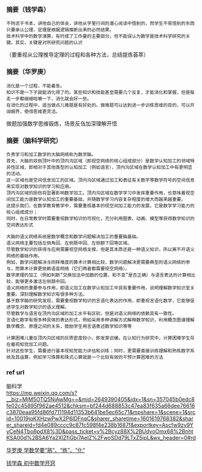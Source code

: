 ### 摘要（钱学森）
```
不拘泥于书本，讲他自己的体会，讲他从字里行间的潜心阅读中悟到的，而学生不易悟到的东西   
只要承认公理，定理是根据逻辑推断出来的必然结果。    
技术科学中的数学演算，有时成了工作量的主要部分，但不能误认为数学是技术科学研究的关键。其实，关键是对所研究问题的认识
```  
（要重视从公理推导定理的过程和各种方法，总结提炼荟萃）    

### 摘要（华罗庚）  
```
消化是一个过程，不能着急。   
知识不是一下子就能消化得了的。某些知识和技能甚至需要几个反复，才能消化和掌握，但是每走一步都细细咀嚼一下，消化就会好一些。    
在消化的过程中，适当做点儿难题是有好处的。做难题可以达到进一步训练思维的目的，可以开阔眼界，使得思维更灵活。   
```
做题加强数学思维锻炼，场景反刍加深理解开悟   


### 摘要（脑科学研究）  
```
负责学习和加工数学的大脑网络称为数学脑。   
首先，大脑的双侧顶叶中的顶内沟区域（即视空网络的核心组成部分）是数学认知加工的领域特异性区域，即相对于其他类型的认知加工（例如语言），顶内沟区域在数学认知加工中有更明显的活动。    
这一区域也是空间信息加工的区域。顶内沟区域通过加工和表征有关数字等数学符号的空间信息来实现对数学知识的学习和应用。    
顶内沟区域的损伤将显著影响数学加工。顶内沟区域在数学学习中发挥重要作用，也意味着视空间加工能力是数学认知加工的重要基础，并随数学学习内容复杂程度的增大而越来越重要。     
这提示我们，在数学教育教学中，需要重视基本的视空间加工能力的发展，它是数学学习能力的核心组成成分；    
同时，在日常教学时需要重视数学知识的可视化，充分利用图表、动画、模型等获得数学知识的空间表达形式  
```
```
大脑的语义网络系统是数学概念和数学问题解决加工的重要脑基础。    
语义网络主要包括左侧角回、左侧颞中回、左侧额下回等区域。    
尽管数学知识的获得与应用需要视空网络支撑，但是其本质还是一种语义知识，所以离不开语义网络的基础作用。  
例如，数学问题解决与同样难度的算术计算相比较，数学问题解决更需要典型的语义网络的参与，而算术计算更依赖语音网络（它们两者都需要视空网络）。     
数学原理的加工（例如判断“交换加法中加数的位置，和不变”是否正确）与语言表达的计算相比较，能够更多激活左侧颞中回。     
语义网络的重要参与作用，即语义加工在数学认知加工中具有重要作用，说明理解数学知识至关重要。深刻理解数学知识有很多种方法。    
基于数学脑的研究发现，需要重视数学知识的言语化表达的作用，即重视言语化数学，它能够促进学生对数学知识的语义理解。    
尽管数学与语言在顶内沟区域的加工水平有区别，但是对语义网络的依赖具有一致性。    
言语化数学有很多种具体的表达形式，例如采用多种讲解方式解释数学知识，利用概念图谱理解数学概念、原理之间的关系，鼓励学生用言语表述数学知识等等   
```
```
计算困难儿童在顶内沟区域的灰质密度较小，即发育迟缓。在认知行为研究中，计算困难学生存在着视知觉加工问题。    
针对这些学生，需要进行基本视知觉能力评估和训练；同时，更需要直接训练理解和熟练数字系统及其运算，例如学习珠算和珠式心算就是一个比较有效的干预计算困难的方法
```

### ref url
脑科学    
https://mp.weixin.qq.com/s?__biz=MjM5OTQ5NjAwMg==&mid=2649390405&idx=1&sn=357045b0edc8fe02c45895f962ae4512&chksm=bf244d688853c47ea83f635a66dee76616c3870eaa95fd86fd711194d11353b641be5ec65c71&mpshare=1&scene=1&srcid=10019jqKXHzwPwX2P6lDFnqC&sharer_sharetime=1601619768382&sharer_shareid=fd4e089cccc9c87fc598f4e238b1687f&exportkey=Ascfw9zy9YyCeN4Tbo8pdX8%3D&pass_ticket=v%2Bcyz88X%2BUdyoOmx68%2BnhtKSA00d%2BSA6Ya2XlZfjGbi7AeIZ%2FwoSDd79LTxZ5ipL&wx_header=0#rd

[华罗庚 学数学要“熟”、“练”、“化”](https://mp.weixin.qq.com/s?__biz=MzIyNzUxMjE1Mw==&mid=2247493180&idx=1&sn=9cd7d90101d7d6c063e0a7b7646c0422&chksm=e862bc0adf15351c15c321cf0a6d3cf32d7cec72cafd4b8a66ebe674f180bcfe3af458863fa3&mpshare=1&scene=1&srcid=1002zbZsnlq0jmi6XcdI348y&sharer_sharetime=1601619911312&sharer_shareid=fd4e089cccc9c87fc598f4e238b1687f&exportkey=AmulDm7HfEFcREqQg03egyA%3D&pass_ticket=v%2Bcyz88X%2BUdyoOmx68%2BnhtKSA00d%2BSA6Ya2XlZfjGbi7AeIZ%2FwoSDd79LTxZ5ipL&wx_header=0#rd)


[钱学森 初中数学开窍](https://mp.weixin.qq.com/s?__biz=MzI4MTU4MjM3MQ==&mid=2247487062&idx=1&sn=990c53ac0dec5bc3cbfaa14b9333f276&chksm=eba6401adcd1c90c387a04d694f5cd3ff74c38ad290bd3873586dc8137ad5b4d447ab70fb6bc&mpshare=1&scene=1&srcid=1002fviiq7DCiV8sqAZxbLlY&sharer_sharetime=1601619939689&sharer_shareid=fd4e089cccc9c87fc598f4e238b1687f&exportkey=AkcxDQsdxu%2FHJhbi8omREbs%3D&pass_ticket=v%2Bcyz88X%2BUdyoOmx68%2BnhtKSA00d%2BSA6Ya2XlZfjGbi7AeIZ%2FwoSDd79LTxZ5ipL&wx_header=0#rd)
